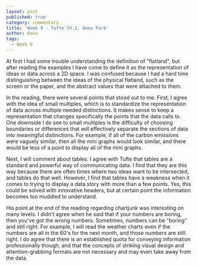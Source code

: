 ```yaml
---
layout: post
published: true
category: commentary
title: 'Week 9 - Tufte Ch.1, Hanu Park'
author: Hanu
tags:
  - Week 9
---
```

At first I had some trouble understanding the definition of "flatland", but after reading the examples I have come to define it as the representation of ideas or data across a 2D space. I was confused because I had a hard time distinguishing between the ideas of the physical flatland, such as the screen or the paper, and the abstract values that were attached to them.

In the reading, there were several points that stood out to me. First, I agree with the idea of small multiples, which is to standardize the representation of data across multiple needed distinctions. It makes sense to keep a representation that changes specifically the points that the data calls to. One downside I do see to small multiples is the difficulty of choosing boundaries or differences that will effectively separate the sections of data into meaningful distinctions. For example, if all of the carbon emissions were vaguely similar, then all the mini graphs would look similar, and there would be less of a point to display all of the mini graphs.

Next, I will comment about tables. I agree with Tufte that tables are a standard and powerful way of communicating data. I find that they are this way because there are often times where two ideas want to be intersected, and tables do that well. However, I find that tables have a weakness when it comes to trying to display a data story with more than a few points. Yes, this could be solved with innovative headers, but at certain point the information becomes too muddled to understand.

His point at the end of the reading regarding chartjunk was interesting on many levels. I didn't agree when he said that if your numbers are boring, then you've got the wrong numbers. Sometimes, numbers can be "boring" and still right. For example, I will read the weather charts even if the numbers are all in the 60's for the next month, and those numbers are still right. I do agree that there is an established quota for conveying information professionally though, and that the concepts of striking visual design and attention-grabbing formats are not necessary and may even take away from the data. 